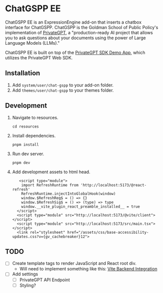 # ChatGSPP EE

ChatGSPP EE is an ExpressionEngine add-on that inserts a chatbox interface for ChatGSPP. ChatGSPP is the Goldman School of Public Policy's implementation of [PrivateGPT](https://github.com/zylon-ai/private-gpt), a "production-ready AI project that allows you to ask questions about your documents using the power of Large Language Models (LLMs)."

ChatGSPP EE is built on top of the [PrivateGPT SDK Demo App](https://github.com/frgarciames/privategpt-react), which utilizes the PrivateGPT Web SDK.

## Installation

1. Add `system/user/chat-gspp` to your add-on folder.
2. Add `themes/user/chat-gspp` to your themes folder.

## Development

1. Navigate to resources.

   ```
   cd resources
   ```
   
3. Install dependencies.

   ```
   pnpm install
   ```
4. Run dev server.

   ```
   pnpm dev
   ```

5. Add development assets to html head.

   ```
      <script type="module">
       import RefreshRuntime from 'http://localhost:5173/@react-refresh'
       RefreshRuntime.injectIntoGlobalHook(window)
       window.$RefreshReg$ = () => {}
       window.$RefreshSig$ = () => (type) => type
       window.__vite_plugin_react_preamble_installed__ = true
     </script>
     <script type="module" src="http://localhost:5173/@vite/client"></script>
     <script type="module" src="http://localhost:5173/src/main.tsx"></script> 
     <link rel="stylesheet" href="/assets/css/base-accessibility-updates.css?v={gv_cachebreaker}12">
   ```

   
## TODO

- [ ] Create template tags to render JavaScript and React root div.
   - Will need to implement something like this: [Vite Backend Integration](https://vite.dev/guide/backend-integration)
- [ ] Add settings
   - [ ] PrivateGPT API Endpoint
   - [ ] Styling?
